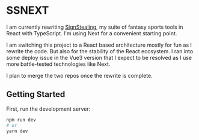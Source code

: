 # SSNEXT
I am currently rewriting [SignStealing](https://github.com/n-grubb/signstealing), my suite of fantasy sports tools in React with TypeScript. I'm using Next for a convenient starting point. 

I am switching this project to a React based architecture mostly for fun as I rewrite the code. But also for the stability of the React ecosystem. I ran into some deploy issue in the Vue3 version that I expect to be resolved as I use more battle-tested technologies like Next.

I plan to merge the two repos once the rewrite is complete.


## Getting Started

First, run the development server:

```bash
npm run dev
# or
yarn dev
```


